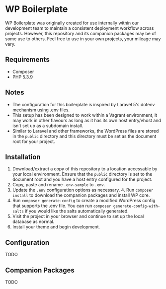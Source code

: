# WP Boilerplate

WP Boilerplate was originally created for use internally within our development team to maintain a consistent deployment workflow across projects. However, this repository and its companion packages may be of some use to others. Feel free to use in your own projects, your mileage may vary. 

## Requirements

* Composer
* PHP 5.3.9

## Notes

* The configuration for this boilerplate is inspired by Laravel 5's dotenv mechanism using  .env files.
* This setup has been designed to work within a Vagrant environment, it may work in other flavours as long as it has its own host entry/vhost and isn't set up as a subdomain install.
* Similar to Laravel and other frameworks, the WordPress files are stored in the `public` directory and this directory must be set as the document root for your project. 

## Installation

1. Download/extract a copy of this repository to a location accessable by your local environment. Ensure that the `public` directory is set to the document root and you have a host entry configured for the project. 
2. Copy, paste and rename `.env-sample` to `.env`.
3. Update the `.env` configuration options as necessary. 4. Run `composer install` to download the companion packages and install WP core.
5. Run `composer generate-config` to create a modified WordPress config that supports the .env file. You can run `composer generate-config-with-salts` if you would like the salts automatically generated. 
6. Visit the project in your browser and continue to set up the local database as normal. 
7. Install your theme and begin development.

## Configuration

TODO

## Companion Packages

TODO
